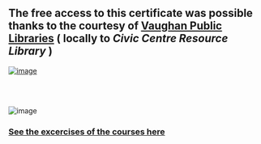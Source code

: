 ## The free access to this certificate was possible thanks to the courtesy of [**Vaughan Public Libraries**](https://www.vaughanpl.info/databases/view/LinkedIn_Learning)  ( locally to _Civic Centre Resource Library_ )

[![image](https://github.com/GBlanch/Portfolio/assets/136500426/3818a673-e184-4db1-8a7d-c5b2c15b7c6f)](https://github.com/GBlanch/Portfolio/blob/main/0.Files/1.Certificates/2.LinkedIn~Microsoft/1.images/VPL.png)

&nbsp;    
&nbsp;

![image](https://github.com/GBlanch/Portfolio/assets/136500426/efc01052-d76d-4e4a-96c3-45fcc08fd20a)

### [See the excercises of the courses here](https://github.com/GBlanch/Portfolio/tree/main/0.Files/1.Certificates/2.LinkedIn~Microsoft/Tableau%20for%20Data%20Scientists/0.%20Course%20files)


